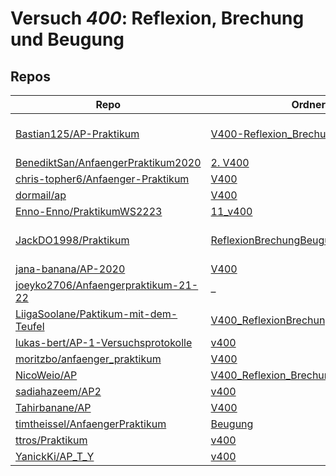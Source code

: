 # Versuch *400*: Reflexion, Brechung und Beugung

## Repos

|                                        Repo                                        |                                                             Ordner                                                             |                                                                                                                                                              PDFs                                                                                                                                                              |
|------------------------------------------------------------------------------------|--------------------------------------------------------------------------------------------------------------------------------|--------------------------------------------------------------------------------------------------------------------------------------------------------------------------------------------------------------------------------------------------------------------------------------------------------------------------------|
|[Bastian125/AP-Praktikum](../repo/Bastian125/AP-Praktikum)                          |[V400-Reflexion_Brechung_Beugung](https://github.com/Bastian125/AP/tree/master/V400-Reflexion_Brechung_Beugung)                 |[400 - Reflexion, Brechung und Beugung.pdf](https://docs.google.com/viewer?url=https://raw.githubusercontent.com/Bastian125/AP-Praktikum/master/Versuche/400%20-%20Reflexion%2C%20Brechung%20und%20Beugung.pdf)                                                                                                                 |
|[BenediktSan/AnfaengerPraktikum2020](../repo/BenediktSan/AnfaengerPraktikum2020)    |[2. V400](https://github.com/BenediktSan/AnfaengerPraktikum2020/tree/main/Versuche%20Semester%20IV/2.%20V400)                   |[V400.pdf](https://docs.google.com/viewer?url=https://raw.githubusercontent.com/BenediktSan/AnfaengerPraktikum2020/main/Versuche%20Semester%20IV/2.%20V400/V400.pdf)                                                                                                                                                            |
|[chris-topher6/Anfaenger-Praktikum](../repo/chris-topher6/Anfaenger-Praktikum)      |[V400](https://github.com/chris-topher6/Anfaenger-Praktikum/tree/master/V400)                                                   |–                                                                                                                                                                                                                                                                                                                               |
|[dormail/ap](../repo/dormail/ap)                                                    |[V400](https://github.com/dormail/ap/tree/main/V400)                                                                            |–                                                                                                                                                                                                                                                                                                                               |
|[Enno-Enno/PraktikumWS2223](../repo/Enno-Enno/PraktikumWS2223)                      |[11_v400](https://github.com/Enno-Enno/PraktikumWS2223/tree/main/11_v400)                                                       |–                                                                                                                                                                                                                                                                                                                               |
|[JackDO1998/Praktikum](../repo/JackDO1998/Praktikum)                                |[ReflexionBrechungBeugung](https://github.com/JackDO1998/Praktikum/tree/main/ReflexionBrechungBeugung)                          |[main-zusammengefügt.pdf](https://docs.google.com/viewer?url=https://raw.githubusercontent.com/JackDO1998/Praktikum/main/ReflexionBrechungBeugung/main-zusammengef%C3%BCgt.pdf)<br/>[main.pdf](https://docs.google.com/viewer?url=https://raw.githubusercontent.com/JackDO1998/Praktikum/main/ReflexionBrechungBeugung/main.pdf)|
|[jana-banana/AP-2020](../repo/jana-banana/AP-2020)                                  |[V400](https://github.com/jana-banana/AP-2020/tree/main/we%20did%20that/V400)                                                   |–                                                                                                                                                                                                                                                                                                                               |
|[joeyko2706/Anfaengerpraktikum-21-22](../repo/joeyko2706/Anfaengerpraktikum-21-22)  |–                                                                                                                               |[v400.pdf](https://docs.google.com/viewer?url=https://raw.githubusercontent.com/joeyko2706/Anfaengerpraktikum-21-22/main/Protokolle/v400.pdf)                                                                                                                                                                                   |
|[LiigaSoolane/Paktikum-mit-dem-Teufel](../repo/LiigaSoolane/Paktikum-mit-dem-Teufel)|[V400_ReflexionBrechungBeugung](https://github.com/LiigaSoolane/Paktikum-mit-dem-Teufel/tree/main/V400_ReflexionBrechungBeugung)|–                                                                                                                                                                                                                                                                                                                               |
|[lukas-bert/AP-1-Versuchsprotokolle](../repo/lukas-bert/AP-1-Versuchsprotokolle)    |[v400](https://github.com/lukas-bert/AP-1-Versuchsprotokolle/tree/main/v400)                                                    |–                                                                                                                                                                                                                                                                                                                               |
|[moritzbo/anfaenger_praktikum](../repo/moritzbo/anfaenger_praktikum)                |[V400](https://github.com/moritzbo/anfaenger_praktikum/tree/main/V400)                                                          |–                                                                                                                                                                                                                                                                                                                               |
|[NicoWeio/AP](../repo/NicoWeio/AP)                                                  |[V400_Reflexion_Brechung_und_Beugung](https://github.com/NicoWeio/AP/tree/gh-pages/V400_Reflexion_Brechung_und_Beugung)         |[main.pdf](https://docs.google.com/viewer?url=https://raw.githubusercontent.com/NicoWeio/AP/gh-pages/V400_Reflexion_Brechung_und_Beugung/build/main.pdf)                                                                                                                                                                        |
|[sadiahazeem/AP2](../repo/sadiahazeem/AP2)                                          |[v400](https://github.com/sadiahazeem/AP2/tree/main/Optik/latex-template/v400)                                                  |–                                                                                                                                                                                                                                                                                                                               |
|[Tahirbanane/AP](../repo/Tahirbanane/AP)                                            |[V400](https://github.com/Tahirbanane/AP/tree/main/V400)                                                                        |–                                                                                                                                                                                                                                                                                                                               |
|[timtheissel/AnfaengerPraktikum](../repo/timtheissel/AnfaengerPraktikum)            |[Beugung](https://github.com/timtheissel/AnfaengerPraktikum/tree/main/Beugung)                                                  |[V400.pdf](https://docs.google.com/viewer?url=https://raw.githubusercontent.com/timtheissel/AnfaengerPraktikum/main/Beugung/V400.pdf)                                                                                                                                                                                           |
|[ttros/Praktikum](../repo/ttros/Praktikum)                                          |[v400](https://github.com/ttros/Praktikum/tree/main/Protokolle/v400)                                                            |–                                                                                                                                                                                                                                                                                                                               |
|[YanickKi/AP_T_Y](../repo/YanickKi/AP_T_Y)                                          |[v400](https://github.com/YanickKi/AP_T_Y/tree/main/v400)                                                                       |–                                                                                                                                                                                                                                                                                                                               |
